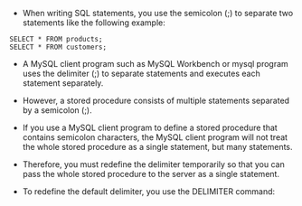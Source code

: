 - When writing SQL statements, you use the semicolon (;) to separate two statements like the following example:
```
SELECT * FROM products;
SELECT * FROM customers;
```

- A MySQL client program such as MySQL Workbench or mysql program uses the delimiter (;) to separate statements and executes each statement separately.

- However, a stored procedure consists of multiple statements separated by a semicolon (;).

- If you use a MySQL client program to define a stored procedure that contains semicolon characters, the MySQL client program will not treat the whole stored procedure as a single statement, but many statements.

- Therefore, you must redefine the delimiter temporarily so that you can pass the whole stored procedure to the server as a single statement.

- To redefine the default delimiter, you use the DELIMITER command: